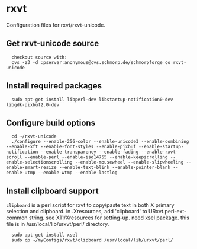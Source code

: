 rxvt
====

Configuration files for rxvt/rxvt-unicode.

## Get rxvt-unicode source
```
  checkout source with:
  cvs -z3 -d :pserver:anonymous@cvs.schmorp.de/schmorpforge co rxvt-unicode
```

## Install required packages
```
  sudo apt-get install libperl-dev libstartup-notification0-dev libgdk-pixbuf2.0-dev
```

## Configure build options
```
  cd ~/rxvt-unicode
  ./configure --enable-256-color --enable-unicode3 --enable-combining --enable-xft --enable-font-styles --enable-pixbuf --enable-startup-notification --enable-transparency --enable-fading --enable-rxvt-scroll --enable-perl --enable-iso14755 --enable-keepscrolling --enable-selectionscrolling --enable-mousewheel --enable-slipwheeling --enable-smart-resize --enable-text-blink --enable-pointer-blank --enable-utmp --enable-wtmp --enable-lastlog
```

## Install clipboard support
  `clipboard` is a perl script for rxvt to copy/paste text in both X primary selection and clipboard.
  in .Xresources, add 'clipboard' to URxvt.perl-ext-common string. see X11/Xresources for setting-up.
  need xsel package.
  this file is in /usr/local/lib/urxvt/perl/ directory.
```
  sudo apt-get install xsel
  sudo cp ~/myConfigs/rxvt/clipboard /usr/local/lib/urxvt/perl/
```

